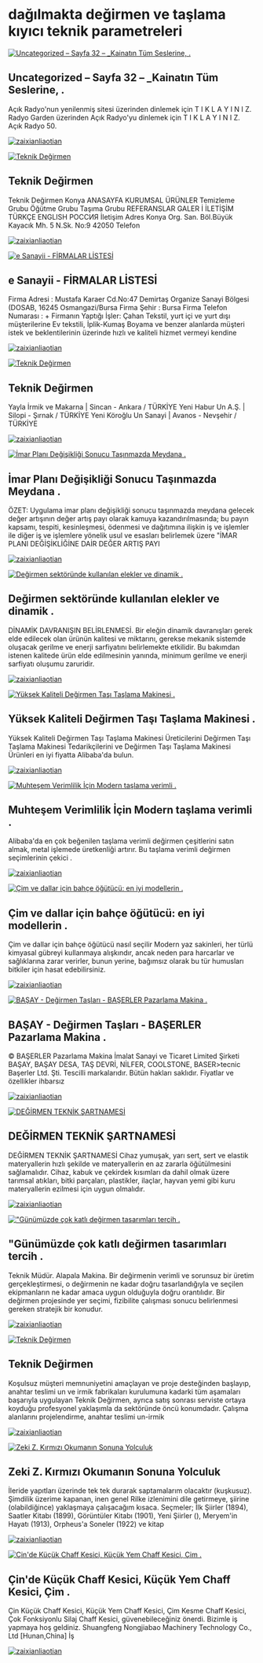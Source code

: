 # dağılmakta değirmen ve taşlama kıyıcı teknik parametreleri
<a href="https://mnn.zoosnet.net/LR/Chatpre.aspx?id=MNN94995150&p=https://topgrinding.com/" target="_blank">![Uncategorized – Sayfa 32 – _Kainatın Tüm Seslerine, .](https://github.com/technlg/images/blob/main/64.jpg)</a>
## Uncategorized – Sayfa 32 – _Kainatın Tüm Seslerine, .
Açık Radyo'nun yenilenmiş sitesi üzerinden dinlemek için T I K L A Y I N I Z. Radyo Garden üzerinden Açık Radyo'yu dinlemek için T I K L A Y I N I Z. Açık Radyo 50.
<a href="https://mnn.zoosnet.net/LR/Chatpre.aspx?id=MNN94995150&p=https://topgrinding.com/" target="_blank"><img src="https://github.com/technlg/images/raw/main/chat11.jpg" alt="zaixianliaotian"/></a><a href="//whatsapp.shibangsoft.com/WhatsApp.php" ><img src="https://github.com/technlg/images/raw/main/chat11.png" alt=""></a>
<a href="https://mnn.zoosnet.net/LR/Chatpre.aspx?id=MNN94995150&p=https://topgrinding.com/" target="_blank">![Teknik Değirmen](https://github.com/technlg/images/blob/main/58.jpg)</a>
## Teknik Değirmen
Teknik Değirmen Konya ANASAYFA KURUMSAL ÜRÜNLER Temizleme Grubu Öğütme Grubu Taşıma Grubu REFERANSLAR GALER İ İLETİŞİM TÜRKÇE ENGLISH РОССИЯ İletişim Adres Konya Org. San. Böl.Büyük Kayacık Mh. 5 N.Sk. No:9 42050 Telefon 
<a href="https://mnn.zoosnet.net/LR/Chatpre.aspx?id=MNN94995150&p=https://topgrinding.com/" target="_blank"><img src="https://github.com/technlg/images/raw/main/chat11.jpg" alt="zaixianliaotian"/></a><a href="//whatsapp.shibangsoft.com/WhatsApp.php" ><img src="https://github.com/technlg/images/raw/main/chat11.png" alt=""></a>
<a href="https://mnn.zoosnet.net/LR/Chatpre.aspx?id=MNN94995150&p=https://topgrinding.com/" target="_blank">![e Sanayii - FİRMALAR LİSTESİ](https://github.com/technlg/images/blob/main/40.jpg)</a>
## e Sanayii - FİRMALAR LİSTESİ
Firma Adresi : Mustafa Karaer Cd.No:47 Demirtaş Organize Sanayi Bölgesi (DOSAB, 16245 Osmangazi/Bursa Firma Şehir : Bursa Firma Telefon Numarası : + Firmanın Yaptığı İşler: Çahan Tekstil, yurt içi ve yurt dışı müşterilerine Ev tekstili, İplik-Kumaş Boyama ve benzer alanlarda müşteri istek ve beklentilerinin üzerinde hızlı ve kaliteli hizmet vermeyi kendine 
<a href="https://mnn.zoosnet.net/LR/Chatpre.aspx?id=MNN94995150&p=https://topgrinding.com/" target="_blank"><img src="https://github.com/technlg/images/raw/main/chat11.jpg" alt="zaixianliaotian"/></a><a href="//whatsapp.shibangsoft.com/WhatsApp.php" ><img src="https://github.com/technlg/images/raw/main/chat11.png" alt=""></a>
<a href="https://mnn.zoosnet.net/LR/Chatpre.aspx?id=MNN94995150&p=https://topgrinding.com/" target="_blank">![Teknik Değirmen](https://github.com/technlg/images/blob/main/66.jpg)</a>
## Teknik Değirmen
Yayla İrmik ve Makarna | Sincan - Ankara / TÜRKİYE Yeni Habur Un A.Ş. | Silopi - Şırnak / TÜRKİYE Yeni Köroğlu Un Sanayi | Avanos - Nevşehir / TÜRKİYE
<a href="https://mnn.zoosnet.net/LR/Chatpre.aspx?id=MNN94995150&p=https://topgrinding.com/" target="_blank"><img src="https://github.com/technlg/images/raw/main/chat11.jpg" alt="zaixianliaotian"/></a><a href="//whatsapp.shibangsoft.com/WhatsApp.php" ><img src="https://github.com/technlg/images/raw/main/chat11.png" alt=""></a>
<a href="https://mnn.zoosnet.net/LR/Chatpre.aspx?id=MNN94995150&p=https://topgrinding.com/" target="_blank">![İmar Planı Değişikliği Sonucu Taşınmazda Meydana .](https://github.com/technlg/images/blob/main/22.jpg)</a>
## İmar Planı Değişikliği Sonucu Taşınmazda Meydana .
ÖZET: Uygulama imar planı değişikliği sonucu taşınmazda meydana gelecek değer artışının değer artış payı olarak kamuya kazandırılmasında; bu payın kapsamı, tespiti, kesinleşmesi, ödenmesi ve dağıtımına ilişkin iş ve işlemler ile diğer iş ve işlemlere yönelik usul ve esasları belirlemek üzere "İMAR PLANI DEĞİŞİKLİĞİNE DAİR DEĞER ARTIŞ PAYI 
<a href="https://mnn.zoosnet.net/LR/Chatpre.aspx?id=MNN94995150&p=https://topgrinding.com/" target="_blank"><img src="https://github.com/technlg/images/raw/main/chat11.jpg" alt="zaixianliaotian"/></a><a href="//whatsapp.shibangsoft.com/WhatsApp.php" ><img src="https://github.com/technlg/images/raw/main/chat11.png" alt=""></a>
<a href="https://mnn.zoosnet.net/LR/Chatpre.aspx?id=MNN94995150&p=https://topgrinding.com/" target="_blank">![Değirmen sektöründe kullanılan elekler ve dinamik .](https://github.com/technlg/images/blob/main/23.jpg)</a>
## Değirmen sektöründe kullanılan elekler ve dinamik .
DİNAMİK DAVRANIŞIN BELİRLENMESİ. Bir eleğin dinamik davranışları gerek elde edilecek olan ürünün kalitesi ve miktarını, gerekse mekanik sistemde oluşacak gerilme ve enerji sarfiyatını belirlemekte etkilidir. Bu bakımdan istenen kalitede ürün elde edilmesinin yanında, minimum gerilme ve enerji sarfiyatı oluşumu zaruridir.
<a href="https://mnn.zoosnet.net/LR/Chatpre.aspx?id=MNN94995150&p=https://topgrinding.com/" target="_blank"><img src="https://github.com/technlg/images/raw/main/chat11.jpg" alt="zaixianliaotian"/></a><a href="//whatsapp.shibangsoft.com/WhatsApp.php" ><img src="https://github.com/technlg/images/raw/main/chat11.png" alt=""></a>
<a href="https://mnn.zoosnet.net/LR/Chatpre.aspx?id=MNN94995150&p=https://topgrinding.com/" target="_blank">![Yüksek Kaliteli Değirmen Taşı Taşlama Makinesi .](https://github.com/technlg/images/blob/main/17.jpg)</a>
## Yüksek Kaliteli Değirmen Taşı Taşlama Makinesi .
Yüksek Kaliteli Değirmen Taşı Taşlama Makinesi Üreticilerini Değirmen Taşı Taşlama Makinesi Tedarikçilerini ve Değirmen Taşı Taşlama Makinesi Ürünleri en iyi fiyatta Alibaba'da bulun.
<a href="https://mnn.zoosnet.net/LR/Chatpre.aspx?id=MNN94995150&p=https://topgrinding.com/" target="_blank"><img src="https://github.com/technlg/images/raw/main/chat11.jpg" alt="zaixianliaotian"/></a><a href="//whatsapp.shibangsoft.com/WhatsApp.php" ><img src="https://github.com/technlg/images/raw/main/chat11.png" alt=""></a>
<a href="https://mnn.zoosnet.net/LR/Chatpre.aspx?id=MNN94995150&p=https://topgrinding.com/" target="_blank">![Muhteşem Verimlilik İçin Modern taşlama verimli .](https://github.com/technlg/images/blob/main/63.jpg)</a>
## Muhteşem Verimlilik İçin Modern taşlama verimli .
Alibaba'da en çok beğenilen taşlama verimli değirmen çeşitlerini satın almak, metal işlemede üretkenliği artırır. Bu taşlama verimli değirmen seçimlerinin çekici .
<a href="https://mnn.zoosnet.net/LR/Chatpre.aspx?id=MNN94995150&p=https://topgrinding.com/" target="_blank"><img src="https://github.com/technlg/images/raw/main/chat11.jpg" alt="zaixianliaotian"/></a><a href="//whatsapp.shibangsoft.com/WhatsApp.php" ><img src="https://github.com/technlg/images/raw/main/chat11.png" alt=""></a>
<a href="https://mnn.zoosnet.net/LR/Chatpre.aspx?id=MNN94995150&p=https://topgrinding.com/" target="_blank">![Çim ve dallar için bahçe öğütücü: en iyi modellerin .](https://github.com/technlg/images/blob/main/38.jpg)</a>
## Çim ve dallar için bahçe öğütücü: en iyi modellerin .
Çim ve dallar için bahçe öğütücü nasıl seçilir Modern yaz sakinleri, her türlü kimyasal gübreyi kullanmaya alışkındır, ancak neden para harcarlar ve sağlıklarına zarar verirler, bunun yerine, bağımsız olarak bu tür humusları bitkiler için hasat edebilirsiniz.
<a href="https://mnn.zoosnet.net/LR/Chatpre.aspx?id=MNN94995150&p=https://topgrinding.com/" target="_blank"><img src="https://github.com/technlg/images/raw/main/chat11.jpg" alt="zaixianliaotian"/></a><a href="//whatsapp.shibangsoft.com/WhatsApp.php" ><img src="https://github.com/technlg/images/raw/main/chat11.png" alt=""></a>
<a href="https://mnn.zoosnet.net/LR/Chatpre.aspx?id=MNN94995150&p=https://topgrinding.com/" target="_blank">![BAŞAY - Değirmen Taşları - BAŞERLER Pazarlama Makina .](https://github.com/technlg/images/blob/main/64.jpg)</a>
## BAŞAY - Değirmen Taşları - BAŞERLER Pazarlama Makina .
© BAŞERLER Pazarlama Makina İmalat Sanayi ve Ticaret Limited Şirketi BAŞAY, BAŞAY DESA, TAŞ DEVRİ, NİLFER, COOLSTONE, BASER>tecnic Başerler Ltd. Şti. Tescilli markalarıdır. Bütün hakları saklıdır. Fiyatlar ve özellikler ihbarsız
<a href="https://mnn.zoosnet.net/LR/Chatpre.aspx?id=MNN94995150&p=https://topgrinding.com/" target="_blank"><img src="https://github.com/technlg/images/raw/main/chat11.jpg" alt="zaixianliaotian"/></a><a href="//whatsapp.shibangsoft.com/WhatsApp.php" ><img src="https://github.com/technlg/images/raw/main/chat11.png" alt=""></a>
<a href="https://mnn.zoosnet.net/LR/Chatpre.aspx?id=MNN94995150&p=https://topgrinding.com/" target="_blank">![DEĞİRMEN TEKNİK ŞARTNAMESİ](https://github.com/technlg/images/blob/main/65.jpg)</a>
## DEĞİRMEN TEKNİK ŞARTNAMESİ
DEĞİRMEN TEKNİK ŞARTNAMESİ Cihaz yumuşak, yarı sert, sert ve elastik materyallerin hızlı şekilde ve materyallerin en az zararla öğütülmesini sağlamalıdır. Cihaz, kabuk ve çekirdek kısımları da dahil olmak üzere tarımsal atıkları, bitki parçaları, plastikler, ilaçlar, hayvan yemi gibi kuru materyallerin ezilmesi için uygun olmalıdır.
<a href="https://mnn.zoosnet.net/LR/Chatpre.aspx?id=MNN94995150&p=https://topgrinding.com/" target="_blank"><img src="https://github.com/technlg/images/raw/main/chat11.jpg" alt="zaixianliaotian"/></a><a href="//whatsapp.shibangsoft.com/WhatsApp.php" ><img src="https://github.com/technlg/images/raw/main/chat11.png" alt=""></a>
<a href="https://mnn.zoosnet.net/LR/Chatpre.aspx?id=MNN94995150&p=https://topgrinding.com/" target="_blank">!["Günümüzde çok katlı değirmen tasarımları tercih .](https://github.com/technlg/images/blob/main/42.jpg)</a>
## "Günümüzde çok katlı değirmen tasarımları tercih .
Teknik Müdür. Alapala Makina. Bir değirmenin verimli ve sorunsuz bir üretim gerçekleştirmesi, o değirmenin ne kadar doğru tasarlandığıyla ve seçilen ekipmanların ne kadar amaca uygun olduğuyla doğru orantılıdır. Bir değirmen projesinde yer seçimi, fizibilite çalışması sonucu belirlenmesi gereken stratejik bir konudur.
<a href="https://mnn.zoosnet.net/LR/Chatpre.aspx?id=MNN94995150&p=https://topgrinding.com/" target="_blank"><img src="https://github.com/technlg/images/raw/main/chat11.jpg" alt="zaixianliaotian"/></a><a href="//whatsapp.shibangsoft.com/WhatsApp.php" ><img src="https://github.com/technlg/images/raw/main/chat11.png" alt=""></a>
<a href="https://mnn.zoosnet.net/LR/Chatpre.aspx?id=MNN94995150&p=https://topgrinding.com/" target="_blank">![Teknik Değirmen](https://github.com/technlg/images/blob/main/28.jpg)</a>
## Teknik Değirmen
Koşulsuz müşteri memnuniyetini amaçlayan ve proje desteğinden başlayıp, anahtar teslimi un ve irmik fabrikaları kurulumuna kadarki tüm aşamaları başarıyla uygulayan Teknik Değirmen, ayrıca satış sonrası serviste ortaya koyduğu profesyonel yaklaşımla da sektöründe öncü konumdadır. Çalışma alanlarını projelendirme, anahtar teslimi un-irmik 
<a href="https://mnn.zoosnet.net/LR/Chatpre.aspx?id=MNN94995150&p=https://topgrinding.com/" target="_blank"><img src="https://github.com/technlg/images/raw/main/chat11.jpg" alt="zaixianliaotian"/></a><a href="//whatsapp.shibangsoft.com/WhatsApp.php" ><img src="https://github.com/technlg/images/raw/main/chat11.png" alt=""></a>
<a href="https://mnn.zoosnet.net/LR/Chatpre.aspx?id=MNN94995150&p=https://topgrinding.com/" target="_blank">![Zeki Z. Kırmızı  Okumanın Sonuna Yolculuk](https://github.com/technlg/images/blob/main/34.jpg)</a>
## Zeki Z. Kırmızı  Okumanın Sonuna Yolculuk
İleride yapıtları üzerinde tek tek durarak saptamalarım olacaktır (kuşkusuz). Şimdilik üzerime kapanan, inen genel Rilke izlenimini dile getirmeye, şiirine (olabildiğince) yaklaşmaya çalışacağım kısaca. Seçmeler; İlk Şiirler (1894), Saatler Kitabı (1899), Görüntüler Kitabı (1901), Yeni Şiirler (), Meryem'in Hayatı (1913), Orpheus'a Soneler (1922) ve kitap 
<a href="https://mnn.zoosnet.net/LR/Chatpre.aspx?id=MNN94995150&p=https://topgrinding.com/" target="_blank"><img src="https://github.com/technlg/images/raw/main/chat11.jpg" alt="zaixianliaotian"/></a><a href="//whatsapp.shibangsoft.com/WhatsApp.php" ><img src="https://github.com/technlg/images/raw/main/chat11.png" alt=""></a>
<a href="https://mnn.zoosnet.net/LR/Chatpre.aspx?id=MNN94995150&p=https://topgrinding.com/" target="_blank">![Çin'de Küçük Chaff Kesici, Küçük Yem Chaff Kesici, Çim .](https://github.com/technlg/images/blob/main/8.jpg)</a>
## Çin'de Küçük Chaff Kesici, Küçük Yem Chaff Kesici, Çim .
Çin Küçük Chaff Kesici, Küçük Yem Chaff Kesici, Çim Kesme Chaff Kesici, Çok Fonksiyonlu Silaj Chaff Kesici, güvenebileceğiniz önerdi. Bizimle iş yapmaya hoş geldiniz. Shuangfeng Nongjiabao Machinery Technology Co., Ltd [Hunan,China] İş
<a href="https://mnn.zoosnet.net/LR/Chatpre.aspx?id=MNN94995150&p=https://topgrinding.com/" target="_blank"><img src="https://github.com/technlg/images/raw/main/chat11.jpg" alt="zaixianliaotian"/></a><a href="//whatsapp.shibangsoft.com/WhatsApp.php" ><img src="https://github.com/technlg/images/raw/main/chat11.png" alt=""></a>
